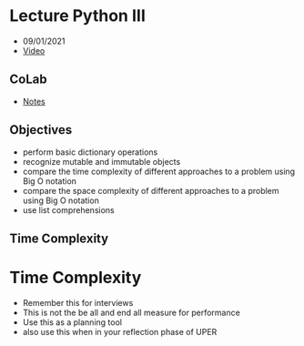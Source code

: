 # Lecture Python III
- 09/01/2021 
- [Video](https://www.youtube.com/watch?v=rxYrTtxefjE)

## CoLab
- [Notes](https://colab.research.google.com/drive/1Kjsasop1h7LAaLNfQ1CfbtiIkKJI76dg?usp=sharing#scrollTo=vpxroiS0frUG)

## Objectives
- perform basic dictionary operations
- recognize mutable and immutable objects
- compare the time complexity of different approaches to a problem using Big O notation
- compare the space complexity of different approaches to a problem using Big O notation
- use list comprehensions

## Time Complexity
# Time Complexity
- Remember this for interviews
- This is not the be all and end all measure for performance
- Use this as a planning tool
- also use this when in your reflection phase of UPER
